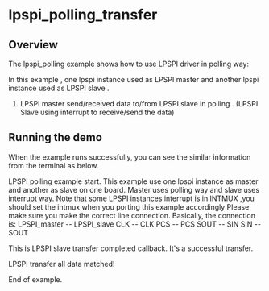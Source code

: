 # lpspi_polling_transfer

## Overview
The lpspi_polling example shows how to use LPSPI driver in polling way:

In this example , one lpspi instance used as LPSPI master and another lpspi instance used as LPSPI slave .

1. LPSPI master send/received data to/from LPSPI slave in polling . (LPSPI Slave using interrupt to receive/send the data)

## Running the demo
When the example runs successfully, you can see the similar information from the terminal as below.

LPSPI polling example start.
This example use one lpspi instance as master and another as slave on one board.
Master uses polling way and slave uses interrupt way.
Note that some LPSPI instances interrupt is in INTMUX ,you should set the intmux when you porting this example accordingly
Please make sure you make the correct line connection. Basically, the connection is:
LPSPI_master -- LPSPI_slave
   CLK      --    CLK
   PCS      --    PCS
   SOUT     --    SIN
   SIN      --    SOUT

This is LPSPI slave transfer completed callback.
It's a successful transfer.

LPSPI transfer all data matched!

End of example.
